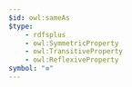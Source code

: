 ```yaml
---
$id: owl:sameAs
$type:
    - rdfsplus
    - owl:SymmetricProperty
    - owl:TransitiveProperty
    - owl:ReflexiveProperty
symbol: "≡"
---
```

